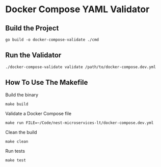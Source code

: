 # Docker Compose YAML Validator
## Build the Project
```terminal
go build -o docker-compose-validate ./cmd
```
## Run the Validator
```terminal
./docker-compose-validate validate /path/to/docker-compose.dev.yml
```

## How To Use The Makefile 
Build the binary
```terminal
make build
```
Validate a Docker Compose file
```terminal
make run FILE=~/Code/nest-microservices-lt/docker-compose.dev.yml
```

Clean the build
```terminal
make clean
```

Run tests
```terminal
make test
```
